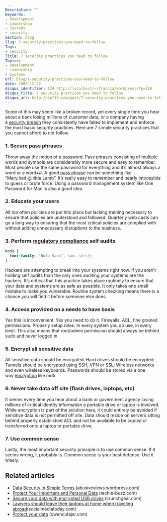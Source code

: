 ```yaml
---
Description: ""
Keywords:
- Development
- Leadership
- Systems
- security
Section: blog
Slug: 7-security-practices-you-need-to-follow
Tags:
- security
Title: 7 security practices you need to follow
Topics:
- Development
- Leadership
- Systems
Url: blog/7-security-practices-you-need-to-follow
date: 2009-12-22
disqus_identifier: 124 http://localhost/~sfrancia/wordpress/?p=124
disqus_title: 7 security practices you need to follow
disqus_url: http://spf13.com/post/7-security-practices-you-need-to-follow/
---
```



Some of this may seem like a broken record, yet every single time you
hear about a bank losing millions of customer data, or a company having
a [security
breach](http://en.wikipedia.org/wiki/Computer_security "Computer security")
they consistently have failed to implement and enforce the most basic
security practices. Here are 7 simple security practices that you cannot
afford to not follow.

### 1. Secure pass phrases

Throw away the notion of
a [password](http://en.wikipedia.org/wiki/Password "Password"). Pass
phrases consisting of multiple words and symbols are considerably more
secure and easy to remember. Most people use the same password for
everything and it’s almost always a word or a word+\#. A good [pass
phrase](http://en.wikipedia.org/wiki/Passphrase "Passphrase") can be
something like “Mary.had.@.little.Lamb”. It’s really easy to remember
and nearly impossible to guess or brute force. Using a password
management system like One Password for Mac is also a good idea.

### 2. Educate your users

All too often policies are put into place but lacking training necessary
to ensure that policies are understood and followed. Quarterly web casts
can go a long way to ensuring that the most critical policies are
complied with without adding unnecessary disruptions to the business.

### 3. Perform [regulatory compliance](http://en.wikipedia.org/wiki/Regulatory_compliance "Regulatory compliance") self audits
~~~css
body {
  font-family: "Noto Sans", sans-serif;
}
~~~
Hackers are attempting to break into your systems right now. If you
aren’t holding self audits than the only ones auditing your systems are
the hackers. It’s critical that this practice takes place routinely to
ensure that your data and systems are as safe as possible. It only takes
one small mistake to make you vulnerable. Routine system checking means
there is a chance you will find it before someone else does.

### 4. Access provided on a needs to have basis

Yes this is inconvenient. Yes you need to do it. Firewalls, ACL, fine
grained permissions. Properly setup roles. In every system you do use,
in every level. This also means that root/admin permission should always
be behind sudo and never logged in.

### 5. Encrypt all sensitive data

All sensitive data should be encrypted. Hard drives should be encrypted;
Tunnels should be encrypted using
SSH, [VPN](http://en.wikipedia.org/wiki/Virtual_private_network "Virtual private network")
or SSL; Wireless networks and even wireless keyboards. Passwords should
be stored via a one
way [encryption](http://en.wikipedia.org/wiki/Encryption "Encryption")
like md5.

### 6. Never take data off site (flash drives, laptops, etc)

It seems every time you hear about a bank or government agency losing
millions of critical identity information a portable drive or laptop is
involved. While encryption is part of the solution here, it could
entirely be avoided if sensitive data is not permitted off site. Data
should reside on servers sitting behind properly established ACL and not
be available to be copied or transferred onto a laptop or portable
drive.

### 7. Use common sense

Lastly, the most important security principle is to use common sense. If
it seems wrong, it probably is. Common sense is your best defense. Use
it wisely.

## Related articles

-   [Data Security in Simple
    Terms](http://abusiveviews.wordpress.com/2009/11/01/data-security-in-simple-terms/)
    (abusiveviews.wordpress.com)
-   [Protect Your Important and Personal
    Data](http://techie-buzz.com/tips-and-tricks/protect-your-important-and-personal-data.html?utm_source=subscriber&utm_medium=rss&utm_campaign=rss)
    (techie-buzz.com)
-   [Secure your data with encrypted USB
    drives](http://www.crunchgear.com/2009/10/08/secure-your-data-with-encrypted-usb-drives/)
    (crunchgear.com)
-   [Lawyers should leave their laptops at home when traveling
    abroad](http://www.socialmediatoday.com/SMC/122938)(socialmediatoday.com)
-   [Protect your data](http://owencutajar.com/protect-your-data/)
    (owencutajar.com)

